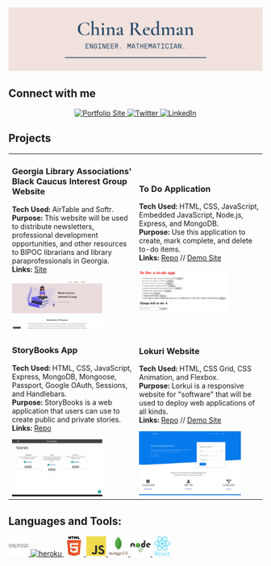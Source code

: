<a target="_blank" href ="http://www.chinaredman.com/">
    <img src="images/header-engineer-mathematician.png">
</a>


## Connect with me
<p align="center">
    <a target="_blank" href="http://www.chinaredman.com/">
        <img src="https://img.shields.io/badge/portfolio-view-90ee90?style=for-the-badge" alt="Portfolio Site" />
    </a>
    <a target="_blank" href="https://twitter.com/xcChinaxc">
        <img src="https://img.shields.io/badge/twitter-follow-1DA1F2?style=for-the-badge&logo=twitter"  alt="Twitter" />
    </a>
    <a target="_blank" href="https://linkedin.com/in/china-redman-dev">
        <img src="https://img.shields.io/badge/linkedin-connect-0A66C2?style=for-the-badge&logo=linkedin" alt="LinkedIn"/>
    </a>
<p>

## Projects
<table>
    <tr>
        <td width="50%">
            <h3>Georgia Library Associations' Black Caucus Interest Group Website</h3>
            <p> 
                <strong> Tech Used: </strong> AirTable and Softr. <br />
                <strong> Purpose: </strong> This website will be used to distribute newsletters, professional development opportunities, and other resources to BIPOC librarians and library paraprofessionals in Georgia. <br />
                 <strong> Links: </strong> <a target="_blank" href="https://blackcaucusgla.softr.io/">Site</a> <br />
            </p>
            <a target="_blank" href="https://blackcaucusgla.softr.io/">
                <img src="images/bcgla_home.jpeg" width="75%" alt="screenshot of BCGLA homepage"/>
            </a>
        </td>
        <td width="50%">
            <h3>To Do Application</h3>
            <p> 
                <strong> Tech Used: </strong> HTML, CSS, JavaScript, Embedded JavaScript, Node.js, Express, and MongoDB. <br />
                <strong> Purpose: </strong> Use this application to create, mark complete, and delete to-do items. <br />
                <strong> Links: </strong>   <a target="_blank" href="https://github.com/xcChinaxc/to-do-app">Repo</a> // 
                <a target="_blank" href="https://cr-to-do-app.herokuapp.com/">Demo Site</a> <br />
            </p>
            <a target="_blank" href="https://cr-to-do-app.herokuapp.com/">
                <img src="images/todoapp.jpg" width="75%" alt="screenshot of the to-do app with random non-important tasks listed"/>
            </a>
        </td>
    </tr>
    <tr>
        <td width="50%">
            <h3>StoryBooks App</h3>
            <p> 
                <strong> Tech Used: </strong> HTML, CSS, JavaScript, Express, MongoDB, Mongoose, Passport, Google OAuth, Sessions, and Handlebars. <br />
                <strong> Purpose: </strong> StoryBooks is a web application that users can use to create public and private stories. <br />
                <strong> Links: </strong>  <a target="_blank" href="https://github.com/xcChinaxc/storybooks">Repo</a>
            </p>
            <a target="_blank" href="https://github.com/xcChinaxc/storybooks">
                <img src="images/storybooks.jpg" width="75%" alt="Screenshot of Storybooks homepage"/>
            </a>
        </td>
         <td width="50%">
            <h3>Lokuri Website</h3>
            <p> 
                <strong> Tech Used: </strong> HTML, CSS Grid, CSS Animation, and Flexbox. <br />
                <strong> Purpose: </strong> Lorkui is a responsive website for "software" that will be used to deploy web applications of all kinds. <br />
                <strong> Links: </strong>  <a target="_blank" href="https://github.com/xcChinaxc/lokuri-cr-responsive-website">Repo</a> // 
                <a target="_blank" href="https://focused-heisenberg-9d8dca.netlify.app/">Demo Site</a> <br />
            </p>
            <a target="_blank" href="https://focused-heisenberg-9d8dca.netlify.app/">
                <img src="images/lokuri.jpg" width="85%" alt="screenshot of Lokuri homepage"/>
            </a>
        </td>
    </tr>
</table>

## Languages and Tools:
<p align="left"> <a href="https://expressjs.com" target="_blank"> <img src="https://raw.githubusercontent.com/devicons/devicon/master/icons/express/express-original-wordmark.svg" alt="express" width="40" height="40"/> </a> <a href="https://heroku.com" target="_blank"> <img src="https://www.vectorlogo.zone/logos/heroku/heroku-icon.svg" alt="heroku" width="40" height="40"/> </a> <a href="https://www.w3.org/html/" target="_blank"> <img src="https://raw.githubusercontent.com/devicons/devicon/master/icons/html5/html5-original-wordmark.svg" alt="html5" width="40" height="40"/> </a> <a href="https://developer.mozilla.org/en-US/docs/Web/JavaScript" target="_blank"> <img src="https://raw.githubusercontent.com/devicons/devicon/master/icons/javascript/javascript-original.svg" alt="javascript" width="40" height="40"/> </a> <a href="https://www.mongodb.com/" target="_blank"> <img src="https://raw.githubusercontent.com/devicons/devicon/master/icons/mongodb/mongodb-original-wordmark.svg" alt="mongodb" width="40" height="40"/> </a> <a href="https://nodejs.org" target="_blank"> <img src="https://raw.githubusercontent.com/devicons/devicon/master/icons/nodejs/nodejs-original-wordmark.svg" alt="nodejs" width="40" height="40"/> </a> <a href="https://reactjs.org/" target="_blank"> <img src="https://raw.githubusercontent.com/devicons/devicon/master/icons/react/react-original-wordmark.svg" alt="react" width="40" height="40"/> </a> </p>

